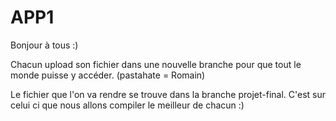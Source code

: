 # APP1

Bonjour à tous :)

Chacun upload son fichier dans une nouvelle branche pour que tout le monde puisse y accéder. 
(pastahate = Romain)

Le fichier que l'on va rendre se trouve dans la branche projet-final. C'est sur celui ci que nous allons compiler le meilleur de chacun :)
